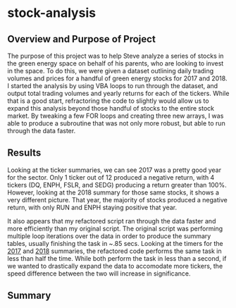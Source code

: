 # stock-analysis

## Overview and Purpose of Project

The purpose of this project was to help Steve analyze a series of stocks in the green energy space on behalf of his parents, who are looking to invest in the space. To do this, we were given a dataset outlining daily trading volumes and prices for a handful of green energy stocks for 2017 and 2018. I started the analysis by using VBA loops to run through the dataset, and output total trading volumes and yearly returns for each of the tickers. While that is a good start, refractoring the code to slightly would allow us to expand this analysis beyond those handful of stocks to the entire stock market. By tweaking a few FOR loops and creating three new arrays, I was able to produce a subroutine that was not only more robust, but able to run through the data faster. 

## Results

Looking at the ticker summaries, we can see 2017 was a pretty good year for the sector. Only 1 ticker out of 12 produced a negative return, with 4 tickers (DQ, ENPH, FSLR, and SEDG) producing a return greater than 100%. However, looking at the 2018 summary for those same stocks, it shows a very different picture. That year, the majority of stocks produced a negative return, with only RUN and ENPH staying positive that year.

It also appears that my refactored script ran through the data faster and more efficiently than my original script. The original script was performing multiple loop iterations over the data in order to produce the summary tables, usually finishing the task in ~.85 secs. Looking at the timers for the [2017](https://github.com/matthewprice-github/stock-analysis/blob/main/VBA_Challenge_2017.PNG) and [2018](https://github.com/matthewprice-github/stock-analysis/blob/main/VBA_Challenge_2018.PNG) summaries, the refactored code performs the same task in less than half the time. While both perform the task in less than a second, if we wanted to drastically expand the data to accomodate more tickers, the speed difference between the two will increase in significance.  

## Summary 
